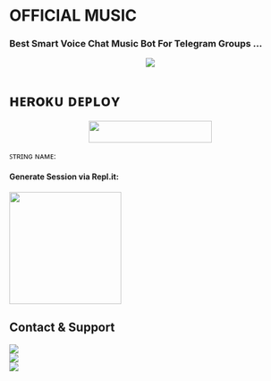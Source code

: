 # OFFICIAL MUSIC

### Best Smart Voice Chat Music Bot For Telegram Groups ...


<p align="center"><a href="https://t.me/log_afk"><img src="https://telegra.ph/file/4cee546f83f7a9573d329.jpg"></a></p>


# ʜᴇʀoᴋᴜ ᴅᴇᴘʟᴏʏ
<p align="center"><a href="https://heroku.com/deploy?template[=(https://github.com/Bhataktiop/Official-Music)"> <img src="https://img.shields.io/badge/Deploy%20To%20Heroku-grey?style=for-the-badge&logo=heroku" width="220" height="38.45"/></a></p>


ꜱᴛʀɪɴɢ ɴᴀᴍᴇ:

<h4> Generate Session via Repl.it: </h4>    
<p><a href="https://replit.com/@levinalab/Session-Generator?lite=1&outputonly=1#main.py"><img src="https://img.shields.io/badge/Generate%20On%20Repl-blueviolet?style=for-the-badge&logo=appveyor" width="200""/></a></p>


## Contact & Support

<a href="https://t.me/Blaze_support"><img src="https://img.shields.io/badge/Join-Group%20Support-blue.svg?style=for-the-badge&logo=Telegram"></a><br>
<a href="https://t.me/the_Blaze_Network"><img src="https://img.shields.io/badge/Join-Updates%20Channel-blue.svg?style=for-the-badge&logo=Telegram"></a><br>
<a href="https://t.me/log_afk"><img src="https://img.shields.io/badge/Contact-Repo%20Owner-blue.svg?style=for-the-badge&logo=Telegram"></a>



